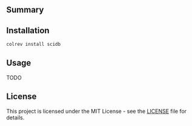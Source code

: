 ## Summary

## Installation

```bash
colrev install scidb
```

## Usage

TODO

## License

This project is licensed under the MIT License - see the [LICENSE](LICENSE) file for details.
